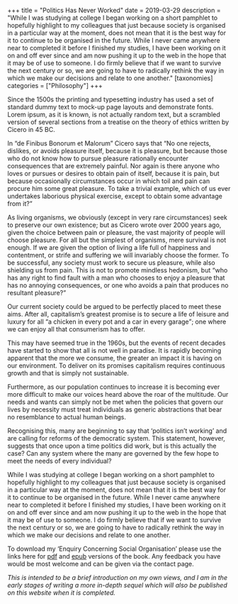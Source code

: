 +++
title = "Politics Has Never Worked"
date = 2019-03-29
description = "While I was studying at college I began working on a short pamphlet to hopefully highlight to my colleagues that just because society is organised in a particular way at the moment, does not mean that it is the best way for it to continue to be organised in the future. While I never came anywhere near to completed it before I finished my studies, I have been working on it on and off ever since and am now pushing it up to the web in the hope that it may be of use to someone. I do firmly believe that if we want to survive the next century or so, we are going to have to radically rethink the way in which we make our decisions and relate to one another."
[taxonomies]
categories = ["Philosophy"]
+++
<div class="text-block">
  <p>
    Since the 1500s the printing and typesetting industry has used a set of standard dummy text to mock-up page layouts and demonstrate fonts. Lorem ipsum, as it is known, is not actually random text, but a scrambled version of several sections from a treatise on the theory of ethics written by Cicero in 45 BC.
  </p>

  <p>
    In “de Finibus Bonorum et Malorum” Cicero says that <q>No one rejects, dislikes, or avoids pleasure itself, because it is pleasure, but because those who do not know how to pursue pleasure rationally encounter consequences that are extremely painful. Nor again is there anyone who loves or pursues or desires to obtain pain of itself, because it is pain, but because occasionally circumstances occur in which toil and pain can procure him some great pleasure. To take a trivial example, which of us ever undertakes laborious physical exercise, except to obtain some advantage from it?</q>
  </p>

  <p>
    As living organisms, we obviously (except in very rare circumstances) seek to preserve our own existence; but as Cicero wrote over 2000 years ago, given the choice between pain or pleasure, the vast majority of people will choose pleasure. For all but the simplest of organisms, mere survival is not enough. If we are given the option of living a life full of happiness and contentment, or strife and suffering we will invariably choose the former. To be successful, any society must work to secure us pleasure, while also shielding us from pain. This is not to promote mindless hedonism, but <q>who has any right to find fault with a man who chooses to enjoy a pleasure that has no annoying consequences, or one who avoids a pain that produces no resultant pleasure?</q>
  </p>

  <p>
    Our current society could be argued to be perfectly placed to meet these aims. After all, capitalism’s greatest promise is to secure a life of leisure and luxury for all <q>a chicken in every pot and a car in every garage</q>; one where we can enjoy all that consumerism has to offer.
  </p>

  <p>
    This may have seemed true in the 1960s, but the events of recent decades have started to show that all is not well in paradise. It is rapidly becoming apparent that the more we consume, the greater an impact it is having on our environment. To deliver on its promises capitalism requires continuous growth and that is simply not sustainable.
  </p>

  <p>
    Furthermore, as our population continues to increase it is becoming ever more difficult to make our voices heard above the roar of the multitude. Our needs and wants can simply not be met when the policies that govern our lives by necessity must treat individuals as generic abstractions that bear no resemblance to actual human beings.
  </p>

  <p>
    Recognising this, many are beginning to say that ‘politics isn’t working’ and are calling for reforms of the democratic system. This statement, however, suggests that once upon a time politics did work, but is this actually the case? Can any system where the many are governed by the few hope to meet the needs of every individual?
  </p>

  <p>
    While I was studying at college I began working on a short pamphlet to hopefully highlight to my colleagues that just because society is organised in a particular way at the moment, does not mean that it is the best way for it to continue to be organised in the future. While I never came anywhere near to completed it before I finished my studies, I have been working on it on and off ever since and am now pushing it up to the web in the hope that it may be of use to someone. I do firmly believe that if we want to survive the next century or so, we are going to have to radically rethink the way in which we make our decisions and relate to one another.
  </p>

  <p>
    To download my ‘Enquiry Concerning Social Organisation’ please use the links here for <a rel="noreferrer noopener" aria-label="pdf (opens in a new tab)" href="https://pinopticon.net/wp-content/uploads/2019/03/An-Enquiry.pdf" target="_blank">pdf</a> and <a href="https://pinopticon.net/wp-content/uploads/2019/03/An-Enquiry.epub">epub</a> versions of the book. Any feedback you have would be most welcome and can be given via the contact page.
  </p>

  <p>
    <i>This is intended to be a brief introduction on my own views, and I am in the early stages of writing a more in-depth sequel which will also be published on this website when it is completed.</i>
  </p>
</div>
